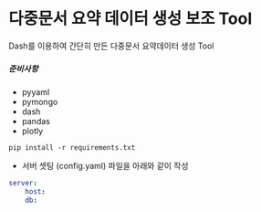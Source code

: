 # 다중문서 요약 데이터 생성 보조 Tool

Dash를 이용하여 간단히 만든 다중문서 요약데이터 생성 Tool


##### 준비사항
- pyyaml
- pymongo
- dash
- pandas
- plotly

```
pip install -r requirements.txt
```

- 서버 셋팅 (config.yaml) 파일을 아래와 같이 작성
```yaml
server:
    host: 
    db: 
```